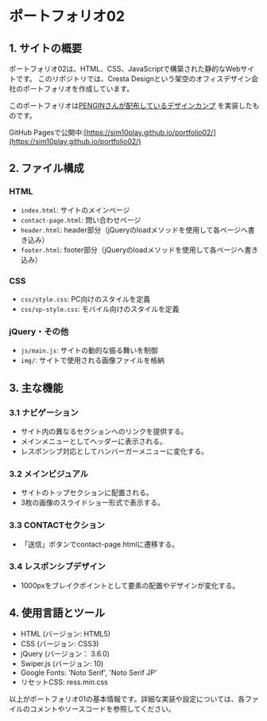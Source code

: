 # ポートフォリオ02

## 1. サイトの概要

ポートフォリオ02は、HTML、CSS、JavaScriptで構築された静的なWebサイトです。
このリポジトリでは、Cresta Designという架空のオフィスデザイン会社のポートフォリオを作成しています。

このポートフォリオは[PENGINさんが配布しているデザインカンプ](https://pengi-n.co.jp/blog/coding-practice2/) を実装したものです。

GitHub Pagesで公開中:[https://sim10play.github.io/portfolio02/](https://sim10play.github.io/portfolio02/)

## 2. ファイル構成

### HTML
   - `index.html`: サイトのメインページ
   - `contact-page.html`: 問い合わせページ
   - `header.html`: header部分（jQueryのloadメソッドを使用して各ページへ書き込み）
   - `footer.html`: footer部分（jQueryのloadメソッドを使用して各ページへ書き込み）
### CSS
   - `css/style.css`: PC向けのスタイルを定義
   - `css/sp-style.css`: モバイル向けのスタイルを定義
### jQuery・その他
   - `js/main.js`: サイトの動的な振る舞いを制御
   - `img/`: サイトで使用される画像ファイルを格納

## 3. 主な機能
   ### 3.1 ナビゲーション
   - サイト内の異なるセクションへのリンクを提供する。
   - メインメニューとしてヘッダーに表示される。
   - レスポンシブ対応としてハンバーガーメニューに変化する。

   ### 3.2 メインビジュアル
   - サイトのトップセクションに配置される。
   - 3枚の画像のスライドショー形式で表示する。

   ### 3.3 CONTACTセクション
   - 「送信」ボタンでcontact-page.htmlに遷移する。

   ### 3.4 レスポンシブデザイン
   - 1000pxをブレイクポイントとして要素の配置やデザインが変化する。

## 4. 使用言語とツール
   - HTML (バージョン: HTML5)
   - CSS (バージョン: CSS3)
   - jQuery (バージョン： 3.6.0)
   - Swiper.js (バージョン: 10)
   - Google Fonts: 'Noto Serif', 'Noto Serif JP'
   - リセットCSS: ress.min.css

以上がポートフォリオ01の基本情報です。詳細な実装や設定については、各ファイルのコメントやソースコードを参照してください。

